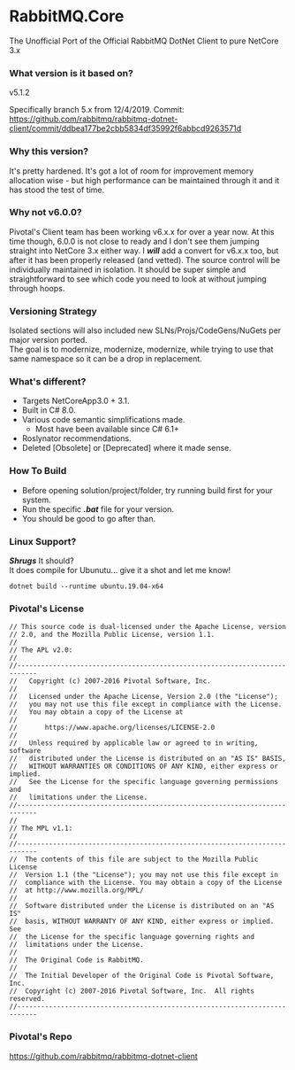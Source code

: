 # RabbitMQ.Core  
 The Unofficial Port of the Official RabbitMQ DotNet Client to pure NetCore 3.x  
 
### What version is it based on?  
v5.1.2

Specifically branch 5.x from 12/4/2019.
Commit: https://github.com/rabbitmq/rabbitmq-dotnet-client/commit/ddbea177be2cbb5834df35992f6abbcd9263571d

### Why this version?
It's pretty hardened. It's got a lot of room for improvement memory allocation wise - but high performance can be maintained through it and it has stood the test of time.  

### Why not v6.0.0?  
 Pivotal's Client team has been working v6.x.x for over a year now. At this time though, 6.0.0 is not close to ready and I don't see them jumping straight into NetCore 3.x either way. I ***will*** add a convert for v6.x.x too, but after it has been properly released (and vetted). The source control will be individually maintained in isolation. It should be super simple and straightforward to see which code you need to look at without jumping through hoops.  

### Versioning Strategy  
Isolated sections will also included new SLNs/Projs/CodeGens/NuGets per major version ported.    
The goal is to modernize, modernize, modernize, while trying to use that same namespace so it can be a drop in replacement.   

### What's different?  
 * Targets NetCoreApp3.0 + 3.1.  
 * Built in C# 8.0.  
 * Various code semantic simplifications made.  
   * Most have been available since C# 6.1+   
 * Roslynator recommendations.   
 * Deleted [Obsolete] or [Deprecated] where it made sense.   
 
 ### How To Build  
 * Before opening solution/project/folder, try running build first for your system.  
 * Run the specific ***.bat*** file for your version.  
 * You should be good to go after than.  
 
 ### Linux Support?
 ***Shrugs*** It should?  
 It does compile for Ubunutu... give it a shot and let me know!  
 
`dotnet build --runtime ubuntu.19.04-x64`
 
 ### Pivotal's License
 
```
// This source code is dual-licensed under the Apache License, version
// 2.0, and the Mozilla Public License, version 1.1.
//
// The APL v2.0:
//
//---------------------------------------------------------------------------
//   Copyright (c) 2007-2016 Pivotal Software, Inc.
//
//   Licensed under the Apache License, Version 2.0 (the "License");
//   you may not use this file except in compliance with the License.
//   You may obtain a copy of the License at
//
//       https://www.apache.org/licenses/LICENSE-2.0
//
//   Unless required by applicable law or agreed to in writing, software
//   distributed under the License is distributed on an "AS IS" BASIS,
//   WITHOUT WARRANTIES OR CONDITIONS OF ANY KIND, either express or implied.
//   See the License for the specific language governing permissions and
//   limitations under the License.
//---------------------------------------------------------------------------
//
// The MPL v1.1:
//
//---------------------------------------------------------------------------
//  The contents of this file are subject to the Mozilla Public License
//  Version 1.1 (the "License"); you may not use this file except in
//  compliance with the License. You may obtain a copy of the License
//  at http://www.mozilla.org/MPL/
//
//  Software distributed under the License is distributed on an "AS IS"
//  basis, WITHOUT WARRANTY OF ANY KIND, either express or implied. See
//  the License for the specific language governing rights and
//  limitations under the License.
//
//  The Original Code is RabbitMQ.
//
//  The Initial Developer of the Original Code is Pivotal Software, Inc.
//  Copyright (c) 2007-2016 Pivotal Software, Inc.  All rights reserved.
//---------------------------------------------------------------------------
```

### Pivotal's Repo

https://github.com/rabbitmq/rabbitmq-dotnet-client  
